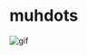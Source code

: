 # muhdots
![gif](https://user-images.githubusercontent.com/45941793/218583074-16ce2857-c4da-4bd8-8e86-a46f514874f1.gif)
